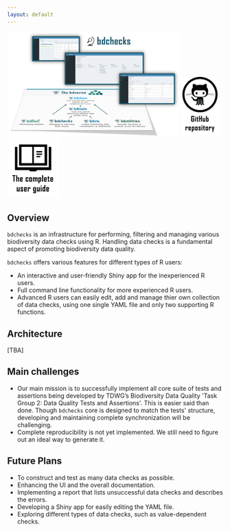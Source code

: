 ```yaml
---
layout: default
---
```


<img src="assets/images/bdchecks_bdverse.png" alt="bdchecks in the bdverse" width="400"/>
<a href="https://github.com/bd-R/bdchecks" target="_blank"><img src="assets/images/github_repo.png" alt="bdchecks GitHub repository" title= "Open bdchecks repository" width="90"/></a>
   <a href="https://bd-r.github.io/bdchecks-guide/" target="_blank"><img src="assets/images/user_guide.png" alt="bdchecks user guide" title= "Open the complete user guide" width="120"/></a>


## Overview

`bdchecks` is an infrastructure for performing, filtering and managing various biodiversity data checks using R. Handling data checks is a fundamental aspect of promoting biodiversity data quality.

`bdchecks` offers various features for different types of R users:
* An interactive and user-friendly Shiny app for the inexperienced R users.
* Full command line functionality for more experienced R users.
* Advanced R users can easily edit, add and manage thier own collection of data checks, using one single YAML file and only two supporting R functions.

## Architecture

[TBA]

## Main challenges

* Our main mission is to successfully implement all core suite of tests and assertions being developed by TDWG’s Biodiversity Data Quality 'Task Group 2: Data Quality Tests and Assertions'. This is easier said than done. Though `bdchecks` core is designed to match the tests' structure, developing and maintaining complete synchronization will be challenging.
* Complete reproducibility is not yet implemented. We still need to figure out an ideal way to generate it. 

## Future Plans

* To construct and test as many data checks as possible.
* Enhancing the UI and the overall documentation.
* Implementing a report that lists unsuccessful data checks and describes the errors. 
* Developing a Shiny app for easily editing the YAML file.
* Exploring different types of data checks, such as value-dependent checks.






